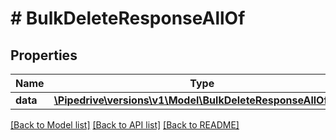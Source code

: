 # # BulkDeleteResponseAllOf

## Properties

Name | Type | Description | Notes
------------ | ------------- | ------------- | -------------
**data** | [**\Pipedrive\versions\v1\Model\BulkDeleteResponseAllOfData**](BulkDeleteResponseAllOfData.md) |  |

[[Back to Model list]](../../README.md#models) [[Back to API list]](../../README.md#endpoints) [[Back to README]](../../README.md)

